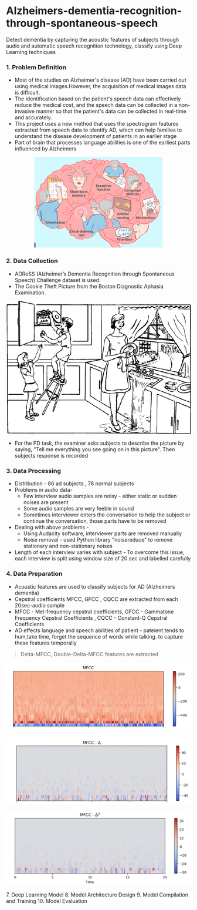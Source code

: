# Alzheimers-dementia-recognition-through-spontaneous-speech
Detect dementia by capturing the acoustic features of subjects through audio and automatic speech recognition technology, classify using Deep Learning techniques

### 1. Problem Definition
* Most of the studies on Alzheimer's disease (AD) have been carried out using medical images.However, the acquisition of medical images data is difficult.
* The identification based on the patient's speech data can effectively reduce the medical cost, and the speech data can be collected
in a non-invasive manner so that the patient's data can be collected in real-time and accurately.
* This project uses a new method that uses the spectrogram features extracted from speech data to identify AD, which can help families to understand the disease development of patients in an earlier stage
* Part of brain that processes language abilities is one of the earliest parts influenced by Alzheimers

<p align="center">
  <img src="images/alzheimers.png" alt="Alzheimers effect" />
</p>


### 2. Data Collection
* ADReSS (Alzheimer’s Dementia Recognition through Spontaneous Speech) Challenge dataset is used.
* The Cookie Theft Picture from the Boston Diagnostic Aphasia Examination.

<p align="center">
  <img src="images/cookie-theft.png" alt="Cookie theft picture boston exam]" />
</p>


* For the PD task, the examiner asks subjects to describe the picture by saying, "Tell me everything you see going on in this picture". Then subjects response is recorded
### 3. Data Processing
* Distribution - 86 ad subjects , 78 normal subjects
* Problems in audio data- 
    * Few interview audio samples are noisy - either static or sudden noises are present
    * Some audio samples are very feeble in sound
    * Sometimes interviewer enters the conversation to help the subject or continue the conversation, those parts have to be removed
* Dealing with above problems - 
    * Using Audacity software, interviewer parts are removed manually
    * Noise removal - used Python library "noisereduce" to remove stationary and non-stationary noises 
* Length of each interview varies with subject - To overcome this issue, each interview is split using window size of 20 sec and labelled carefully
### 4. Data Preparation
* Acoustic features are used to classify subjects for AD (Alzheimers dementia)
* Cepstral coefficients MFCC, GFCC , CQCC are extracted from each 20sec-audio sample
* MFCC - Mel-frequency cepstral coefficients, GFCC - Gammatone Frequency Cepstral Coefficients , CQCC - Constant-Q Cepstral Coefficients
* AD effects language and speech abilities of patient - pateient tends to hum,take time, forget the sequence of words while talking. to capture these features temporally 
> Delta-MFCC, Double-Delta-MFCC features are extracted 

<!-- MFCC pictures added -->
<p align="center">
  <img src="images/mfcc.png" alt="Cookie theft picture boston exam]" />
</p>

<p align="center">
  <img src="images/mfcc-delta.png" alt="Cookie theft picture boston exam]" />
</p>

<p align="center">
  <img src="images/mfcc-delta-delta.png" alt="Cookie theft picture boston exam]" />
</p>
7. Deep Learning Model
8. Model Architecture Design
9. Model Compilation and Training
10. Model Evaluation
